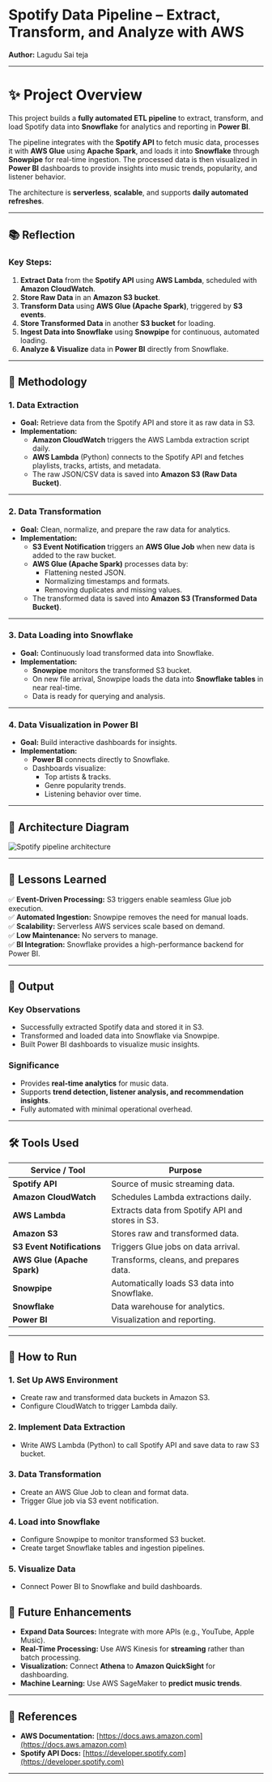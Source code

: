 # Spotify Data Pipeline – Extract, Transform, and Analyze with AWS  
**Author:** Lagudu Sai teja 

---
# ✨ Project Overview  
This project builds a **fully automated ETL pipeline** to extract, transform, and load Spotify data into **Snowflake** for analytics and reporting in **Power BI**.  

The pipeline integrates with the **Spotify API** to fetch music data, processes it with **AWS Glue** using **Apache Spark**, and loads it into **Snowflake** through **Snowpipe** for real-time ingestion. The processed data is then visualized in **Power BI** dashboards to provide insights into music trends, popularity, and listener behavior.  

The architecture is **serverless**, **scalable**, and supports **daily automated refreshes**.

---

## 📚 Reflection  

### **Key Steps:**  
1. **Extract Data** from the **Spotify API** using **AWS Lambda**, scheduled with **Amazon CloudWatch**.  
2. **Store Raw Data** in an **Amazon S3 bucket**.  
3. **Transform Data** using **AWS Glue (Apache Spark)**, triggered by **S3 events**.  
4. **Store Transformed Data** in another **S3 bucket** for loading.  
5. **Ingest Data into Snowflake** using **Snowpipe** for continuous, automated loading.  
6. **Analyze & Visualize** data in **Power BI** directly from Snowflake.

---

## 🚀 Methodology  

### **1. Data Extraction**  
- **Goal:** Retrieve data from the Spotify API and store it as raw data in S3.  
- **Implementation:**  
  - **Amazon CloudWatch** triggers the AWS Lambda extraction script daily.  
  - **AWS Lambda** (Python) connects to the Spotify API and fetches playlists, tracks, artists, and metadata.  
  - The raw JSON/CSV data is saved into **Amazon S3 (Raw Data Bucket)**.

---

### **2. Data Transformation**  
- **Goal:** Clean, normalize, and prepare the raw data for analytics.  
- **Implementation:**  
  - **S3 Event Notification** triggers an **AWS Glue Job** when new data is added to the raw bucket.  
  - **AWS Glue (Apache Spark)** processes data by:  
    - Flattening nested JSON.  
    - Normalizing timestamps and formats.  
    - Removing duplicates and missing values.  
  - The transformed data is saved into **Amazon S3 (Transformed Data Bucket)**.

---

### **3. Data Loading into Snowflake**  
- **Goal:** Continuously load transformed data into Snowflake.  
- **Implementation:**  
  - **Snowpipe** monitors the transformed S3 bucket.  
  - On new file arrival, Snowpipe loads the data into **Snowflake tables** in near real-time.  
  - Data is ready for querying and analysis.

---

### **4. Data Visualization in Power BI**  
- **Goal:** Build interactive dashboards for insights.  
- **Implementation:**  
  - **Power BI** connects directly to Snowflake.  
  - Dashboards visualize:  
    - Top artists & tracks.  
    - Genre popularity trends.  
    - Listening behavior over time.

---

## 📌 Architecture Diagram  
![Spotify pipeline architecture](ProjectArchicture.png)

---

## 📝 Lessons Learned  

✅ **Event-Driven Processing:** S3 triggers enable seamless Glue job execution.  
✅ **Automated Ingestion:** Snowpipe removes the need for manual loads.  
✅ **Scalability:** Serverless AWS services scale based on demand.  
✅ **Low Maintenance:** No servers to manage.  
✅ **BI Integration:** Snowflake provides a high-performance backend for Power BI.

---

## 📂 Output  

### **Key Observations**  
- Successfully extracted Spotify data and stored it in S3.  
- Transformed and loaded data into Snowflake via Snowpipe.  
- Built Power BI dashboards to visualize music insights.  

### **Significance**  
- Provides **real-time analytics** for music data.  
- Supports **trend detection, listener analysis, and recommendation insights**.  
- Fully automated with minimal operational overhead.

---

## 🛠️ Tools Used  

| **Service / Tool**      | **Purpose** |
|------------------------|-------------|
| **Spotify API**        | Source of music streaming data. |
| **Amazon CloudWatch**  | Schedules Lambda extractions daily. |
| **AWS Lambda**         | Extracts data from Spotify API and stores in S3. |
| **Amazon S3**          | Stores raw and transformed data. |
| **S3 Event Notifications** | Triggers Glue jobs on data arrival. |
| **AWS Glue (Apache Spark)** | Transforms, cleans, and prepares data. |
| **Snowpipe**           | Automatically loads S3 data into Snowflake. |
| **Snowflake**          | Data warehouse for analytics. |
| **Power BI**           | Visualization and reporting. |

---

## 📂 How to Run  

### **1. Set Up AWS Environment**  
- Create raw and transformed data buckets in Amazon S3.  
- Configure CloudWatch to trigger Lambda daily.  

### **2. Implement Data Extraction**  
- Write AWS Lambda (Python) to call Spotify API and save data to raw S3 bucket.  

### **3. Data Transformation**  
- Create an AWS Glue Job to clean and format data.  
- Trigger Glue job via S3 event notification.  

### **4. Load into Snowflake**  
- Configure Snowpipe to monitor transformed S3 bucket.  
- Create target Snowflake tables and ingestion pipelines.  

### **5. Visualize Data**  
- Connect Power BI to Snowflake and build dashboards.  


## 🔮 Future Enhancements  

- **Expand Data Sources:** Integrate with more APIs (e.g., YouTube, Apple Music).  
- **Real-Time Processing:** Use AWS Kinesis for **streaming** rather than batch processing.  
- **Visualization:** Connect **Athena** to **Amazon QuickSight** for dashboarding.  
- **Machine Learning:** Use AWS SageMaker to **predict music trends**.  

---

## 📜 References  

- **AWS Documentation:** [https://docs.aws.amazon.com](https://docs.aws.amazon.com)  
- **Spotify API Docs:** [https://developer.spotify.com](https://developer.spotify.com)  

---

